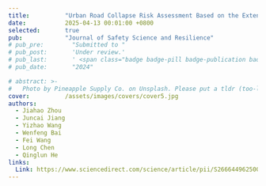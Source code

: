 ```yaml
---
title:          "Urban Road Collapse Risk Assessment Based on the Extended xLSTM Network"
date:           2025-04-13 00:01:00 +0800
selected:       true
pub:            "Journal of Safety Science and Resilience"
# pub_pre:        "Submitted to "
# pub_post:       'Under review.'
# pub_last:       ' <span class="badge badge-pill badge-publication badge-success">Spotlight</span>'
# pub_date:       "2024"

# abstract: >-
#   Photo by Pineapple Supply Co. on Unsplash. Please put a tldr (too-long-didnt-read, 1~2 sentences) of your publication here. It is not recommended to put the actual abstract here because it is usually too long to fit in. $\LaTeX$ is supported. $a=b+c$.
cover:          /assets/images/covers/cover5.jpg
authors:
  - Jiahao Zhou
  - Juncai Jiang 
  - Yizhao Wang 
  - Wenfeng Bai
  - Fei Wang 
  - Long Chen
  - Qinglun He
links:
  Link: https://www.sciencedirect.com/science/article/pii/S2666449625000313
---
```

